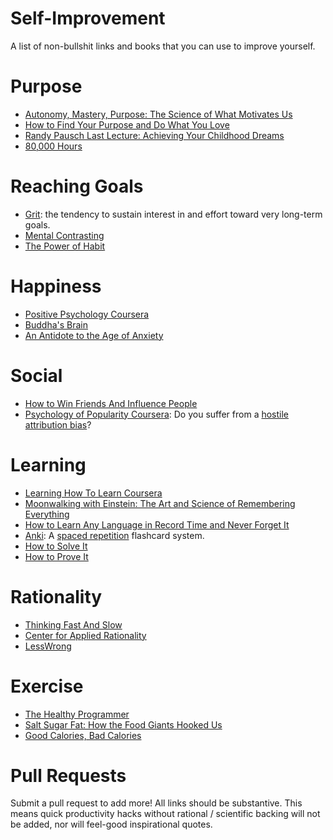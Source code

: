 # Self-Improvement
A list of non-bullshit links and books that you can use to improve yourself.

# Purpose
* [Autonomy, Mastery, Purpose: The Science of What Motivates Us](http://www.brainpickings.org/2013/05/09/daniel-pink-drive-rsa-motivation/)
* [How to Find Your Purpose and Do What You Love](http://www.brainpickings.org/index.php/2012/02/27/purpose-work-love/)
* [Randy Pausch Last Lecture: Achieving Your Childhood Dreams](https://www.youtube.com/watch?v=ji5_MqicxSo)
* [80,000 Hours](https://80000hours.org/)

# Reaching Goals
* [Grit](https://sites.sas.upenn.edu/duckworth): the tendency to sustain interest in and effort toward very long-term goals.
* [Mental Contrasting](https://en.wikipedia.org/wiki/Mental_contrasting)
* [The Power of Habit](http://www.amazon.com/The-Power-Habit-What-Business/dp/081298160X)

# Happiness
* [Positive Psychology Coursera](http://positivepsychologyprogram.com/positive-psychology-coursera-course/)
* [Buddha's Brain](http://www.amazon.com/Buddhas-Brain-Practical-Neuroscience-Happiness-ebook/dp/B003TU29WU)
* [An Antidote to the Age of Anxiety](http://www.brainpickings.org/2014/01/06/alan-watts-wisdom-of-insecurity-1/)

# Social
* [How to Win Friends And Influence People](http://www.amazon.com/How-Win-Friends-Influence-People/dp/1508569754)
* [Psychology of Popularity Coursera](https://www.coursera.org/course/popularity): Do you suffer from a [hostile attribution bias](https://en.wikipedia.org/wiki/Attribution_bias#Hostile_attribution_bias)?

# Learning
* [Learning How To Learn Coursera](https://www.coursera.org/learn/learning-how-to-learn)
* [Moonwalking with Einstein: The Art and Science of Remembering Everything](http://www.amazon.com/Moonwalking-Einstein-Science-Remembering-Everything/dp/0143120530)
* [How to Learn Any Language in Record Time and Never Forget It](http://fourhourworkweek.com/2014/07/16/how-to-learn-any-language-in-record-time-and-never-forget-it/)
* [Anki](http://ankisrs.net/): A [spaced repetition](https://en.wikipedia.org/wiki/Spaced_repetition) flashcard system.
* [How to Solve It](http://www.amazon.com/How-Solve-It-Mathematical-Princeton/dp/069111966X)
* [How to Prove It](http://www.amazon.com/How-Prove-It-Structured-Approach/dp/0521675995)

# Rationality
* [Thinking Fast And Slow](http://www.amazon.com/Thinking-Fast-Slow-Daniel-Kahneman/dp/0374533555)
* [Center for Applied Rationality](http://rationality.org/)
* [LessWrong](lesswrong.com)

# Exercise
* [The Healthy Programmer](http://www.amazon.com/The-Healthy-Programmer-Pragmatic-Programmers/dp/1937785319)
* [Salt Sugar Fat: How the Food Giants Hooked Us](http://www.amazon.com/Salt-Sugar-Fat-Giants-Hooked/dp/0812982193)
* [Good Calories, Bad Calories](http://www.amazon.com/Good-Calories-Bad-Controversial-Science/dp/1400033462)

# Pull Requests
Submit a pull request to add more!  All links should be substantive.  This means quick productivity hacks without rational / scientific backing will not be added, nor will feel-good inspirational quotes.
